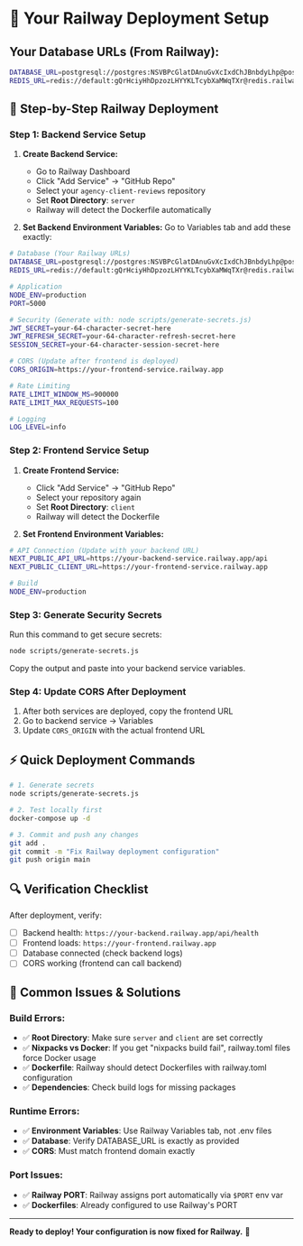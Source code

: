 # 🚂 Your Railway Deployment Setup

## Your Database URLs (From Railway):
```bash
DATABASE_URL=postgresql://postgres:NSVBPcGlatDAnuGvXcIxdChJBnbdyLhp@postgres.railway.internal:5432/railway
REDIS_URL=redis://default:gQrHciyHhDpzozLHYYKLTcybXaMWqTXr@redis.railway.internal:6379
```

## 🎯 Step-by-Step Railway Deployment

### Step 1: Backend Service Setup

1. **Create Backend Service:**
   - Go to Railway Dashboard
   - Click "Add Service" → "GitHub Repo"
   - Select your `agency-client-reviews` repository
   - Set **Root Directory**: `server`
   - Railway will detect the Dockerfile automatically

2. **Set Backend Environment Variables:**
   Go to Variables tab and add these exactly:

```bash
# Database (Your Railway URLs)
DATABASE_URL=postgresql://postgres:NSVBPcGlatDAnuGvXcIxdChJBnbdyLhp@postgres.railway.internal:5432/railway
REDIS_URL=redis://default:gQrHciyHhDpzozLHYYKLTcybXaMWqTXr@redis.railway.internal:6379

# Application
NODE_ENV=production
PORT=5000

# Security (Generate with: node scripts/generate-secrets.js)
JWT_SECRET=your-64-character-secret-here
JWT_REFRESH_SECRET=your-64-character-refresh-secret-here
SESSION_SECRET=your-64-character-session-secret-here

# CORS (Update after frontend is deployed)
CORS_ORIGIN=https://your-frontend-service.railway.app

# Rate Limiting
RATE_LIMIT_WINDOW_MS=900000
RATE_LIMIT_MAX_REQUESTS=100

# Logging
LOG_LEVEL=info
```

### Step 2: Frontend Service Setup

1. **Create Frontend Service:**
   - Click "Add Service" → "GitHub Repo" 
   - Select your repository again
   - Set **Root Directory**: `client`
   - Railway will detect the Dockerfile

2. **Set Frontend Environment Variables:**
```bash
# API Connection (Update with your backend URL)
NEXT_PUBLIC_API_URL=https://your-backend-service.railway.app/api
NEXT_PUBLIC_CLIENT_URL=https://your-frontend-service.railway.app

# Build
NODE_ENV=production
```

### Step 3: Generate Security Secrets

Run this command to get secure secrets:
```bash
node scripts/generate-secrets.js
```

Copy the output and paste into your backend service variables.

### Step 4: Update CORS After Deployment

1. After both services are deployed, copy the frontend URL
2. Go to backend service → Variables
3. Update `CORS_ORIGIN` with the actual frontend URL

## ⚡ Quick Deployment Commands

```bash
# 1. Generate secrets
node scripts/generate-secrets.js

# 2. Test locally first
docker-compose up -d

# 3. Commit and push any changes
git add .
git commit -m "Fix Railway deployment configuration"
git push origin main
```

## 🔍 Verification Checklist

After deployment, verify:

- [ ] Backend health: `https://your-backend.railway.app/api/health`
- [ ] Frontend loads: `https://your-frontend.railway.app`
- [ ] Database connected (check backend logs)
- [ ] CORS working (frontend can call backend)

## 🚨 Common Issues & Solutions

### Build Errors:
- ✅ **Root Directory**: Make sure `server` and `client` are set correctly
- ✅ **Nixpacks vs Docker**: If you get "nixpacks build fail", railway.toml files force Docker usage
- ✅ **Dockerfile**: Railway should detect Dockerfiles with railway.toml configuration
- ✅ **Dependencies**: Check build logs for missing packages

### Runtime Errors:
- ✅ **Environment Variables**: Use Railway Variables tab, not .env files
- ✅ **Database**: Verify DATABASE_URL is exactly as provided
- ✅ **CORS**: Must match frontend domain exactly

### Port Issues:
- ✅ **Railway PORT**: Railway assigns port automatically via `$PORT` env var
- ✅ **Dockerfiles**: Already configured to use Railway's PORT

---

**Ready to deploy! Your configuration is now fixed for Railway.** 🚀 